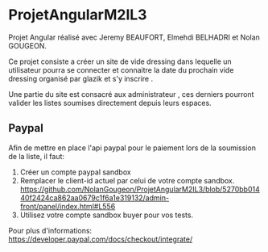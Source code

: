# ProjetAngularM2IL3
Projet Angular réalisé avec Jeremy BEAUFORT, Elmehdi BELHADRI et Nolan GOUGEON.


Ce projet consiste a créer un site de vide dressing dans lequelle un utilisateur pourra se connecter et connaitre la date du prochain vide dressing organisé par glazik et s'y inscrire .


Une partie du site est consacré aux administrateur , ces derniers pourront valider les listes soumises directement depuis leurs espaces.

Paypal
--------------------------------------
Afin de mettre en place l'api paypal pour le paiement lors de la soumission de la liste, il faut:
1. Créer un compte paypal sandbox
2. Remplacer le client-id actuel par celui de votre compte sandbox. https://github.com/NolanGougeon/ProjetAngularM2IL3/blob/5270bb01440f2424ca862aa0679c1f6a1e319132/admin-front/panel/index.html#L556
3. Utilisez votre compte sandbox buyer pour vos tests.

Pour plus d'informations: https://developer.paypal.com/docs/checkout/integrate/
